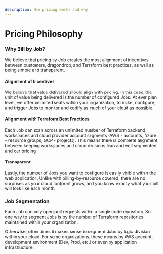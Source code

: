 ```yaml
---
description: How pricing works and why
---
```


# Pricing Philosophy

### Why Bill by Job?

We believe that pricing by Job creates the most alignment of incentives between customers, dragondrop, and Terraform best practices, as well as being simple and transparent.

#### Alignment of Incentives

We believe that value delivered should align with pricing. In this case, the unit of value being delivered is the number of configured Jobs. At ever plan level, we offer unlimited seats within your organization, to make, configure, and trigger Jobs to monitor and codify as much of your cloud as possible.

#### Alignment with Terraform Best Practices

Each Job can scan across an unlimited number of Terraform backend workspaces and cloud provider account segments (AWS - accounts, Azure - resource groups, GCP - projects). This means there is complete alignment between keeping workspaces and cloud divisions lean and well segmented and our pricing.

#### Transparent

Lastly, the number of Jobs you want to configure is easily visible within the web application. Unlike with billing-by-resource covered, there are no surprises as your cloud footprint grows, and you know exactly what your bill will look like each month.

### Job Segmentation

Each Job can only open pull requests within a single code repository. So one way to segment Jobs is by the number of Terraform repositories maintained within your organization.

Otherwise, often times it makes sense to segment Jobs by logic division within your cloud. For some organizations, these means by AWS account, development environment (Dev, Prod, etc.) or even by application infrastructure.
